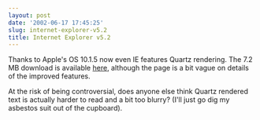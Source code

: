```yaml
---
layout: post
date: '2002-06-17 17:45:25'
slug: internet-explorer-v5.2
title: Internet Explorer v5.2
---
```


Thanks to Apple's OS 10.1.5 now even IE features Quartz rendering. The 7.2 MB download is available [here](http://www.microsoft.com/mac/DOWNLOAD/IE/ie52.asp), although the page is a bit vague on details of the improved features.

At the risk of being controversial, does anyone else think Quartz rendered text is actually harder to read and a bit too blurry? (I'll just go dig my asbestos suit out of the cupboard).